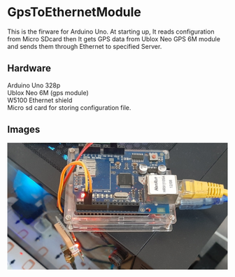 # GpsToEthernetModule  
This is the firware for Arduino Uno. At starting up, It reads configuration from Micro SDcard then It gets GPS data from Ublox Neo GPS 6M module and sends them through Ethernet to specified Server.  

## Hardware  
Arduino Uno 328p  
Ublox Neo 6M (gps module)  
W5100 Ethernet shield  
Micro sd card for storing configuration file. 

## Images  
![alt text](https://github.com/linhdh/GpsToEthernetModule/blob/main/images/arduino_uno_neo_gps_w5100_ethernet.jpg?raw=true)  
